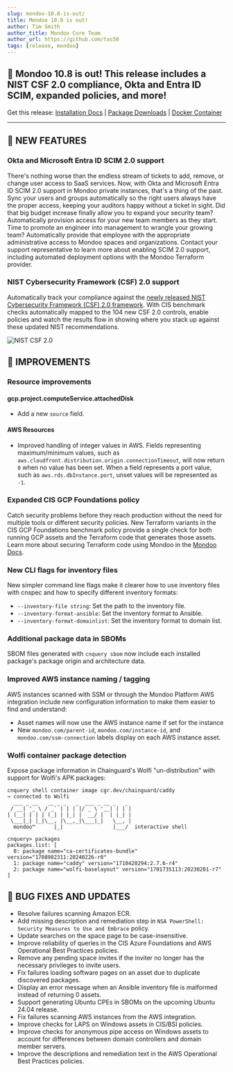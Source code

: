 ```yaml
---
slug: mondoo-10.8-is-out/
title: Mondoo 10.8 is out!
author: Tim Smith
author_title: Mondoo Core Team
author_url: https://github.com/tas50
tags: [release, mondoo]
---
```


## 🥳 Mondoo 10.8 is out! This release includes a NIST CSF 2.0 compliance, Okta and Entra ID SCIM, expanded policies, and more!

Get this release: [Installation Docs](https://mondoo.com/docs/cnspec/) | [Package Downloads](https://releases.mondoo.com/cnspec/) | [Docker Container](https://hub.docker.com/r/mondoo/cnspec)

---

## 🎉 NEW FEATURES

### Okta and Microsoft Entra ID SCIM 2.0 support

There's nothing worse than the endless stream of tickets to add, remove, or change user access to SaaS services. Now, with Okta and Microsoft Entra ID SCIM 2.0 support in Mondoo private instances, that's a thing of the past. Sync your users and groups automatically so the right users always have the proper access, keeping your auditors happy without a ticket in sight. Did that big budget increase finally allow you to expand your security team? Automatically provision access for your new team members as they start. Time to promote an engineer into management to wrangle your growing team? Automatically provide that employee with the appropriate administrative access to Mondoo spaces and organizations. Contact your support representative to learn more about enabling SCIM 2.0 support, including automated deployment options with the Mondoo Terraform provider.

### NIST Cybersecurity Framework (CSF) 2.0 support

Automatically track your compliance against the [newly released NIST Cybersecurity Framework (CSF) 2.0 framework](https://www.nist.gov/news-events/news/2024/02/nist-releases-version-20-landmark-cybersecurity-framework). With CIS benchmark checks automatically mapped to the 104 new CSF 2.0 controls, enable policies and watch the results flow in showing where you stack up against these updated NIST recommendations.

![NIST CSF 2.0](/img/releases/2024-03-19-mondoo-10.8-is-out/nist_csf2.png)

## 🧹 IMPROVEMENTS

### Resource improvements

#### gcp.project.computeService.attachedDisk

- Add a new `source` field.

#### AWS Resources

- Improved handling of integer values in AWS. Fields representing maximum/minimum values, such as `aws.cloudfront.distribution.origin.connectionTimeout`, will now return `0` when no value has been set. When a field represents a port value, such as `aws.rds.dbInstance.port`, unset values will be represented as `-1`.

### Expanded CIS GCP Foundations policy

Catch security problems before they reach production without the need for multiple tools or different security policies. New Terraform variants in the CIS GCP Foundations benchmark policy provide a single check for both running GCP assets and the Terraform code that generates those assets. Learn more about securing Terraform code using Mondoo in the [Mondoo Docs](https://mondoo.com/docs/cnspec/supplychain/terraform/).

### New CLI flags for inventory files

New simpler command line flags make it clearer how to use inventory files with cnspec and how to specify different inventory formats:

- `--inventory-file string`: Set the path to the inventory file.
- `--inventory-format-ansible`: Set the inventory format to Ansible.
- `--inventory-format-domainlist`: Set the inventory format to domain list.

### Additional package data in SBOMs

SBOM files generated with `cnquery sbom` now include each installed package's package origin and architecture data.

### Improved AWS instance naming / tagging

AWS instances scanned with SSM or through the Mondoo Platform AWS integration include new configuration information to make them easier to find and understand:

- Asset names will now use the AWS instance name if set for the instance
- New `mondoo.com/parent-id`, `mondoo.com/instance-id`, and `mondoo.com/ssm-connection` labels display on each AWS instance asset.

### Wolfi container package detection

Expose package information in Chainguard's Wolfi "un-distribution" with support for Wolfi's APK packages:

```shell
cnquery shell container image cgr.dev/chainguard/caddy
→ connected to Wolfi
  ___ _ __   __ _ _   _  ___ _ __ _   _
 / __| '_ \ / _` | | | |/ _ \ '__| | | |
| (__| | | | (_| | |_| |  __/ |  | |_| |
 \___|_| |_|\__, |\__,_|\___|_|   \__, |
  mondoo™      |_|                |___/  interactive shell

cnquery> packages
packages.list: [
  0: package name="ca-certificates-bundle" version="1708982311:20240226-r0"
  1: package name="caddy" version="1710420294:2.7.6-r4"
  2: package name="wolfi-baselayout" version="1701735113:20230201-r7"
]
```

## 🐛 BUG FIXES AND UPDATES

- Resolve failures scanning Amazon ECR.
- Add missing description and remediation step in `NSA PowerShell: Security Measures to Use and Embrace` policy.
- Update searches on the space page to be case-insensitive.
- Improve reliability of queries in the CIS Azure Foundations and AWS Operational Best Practices policies.
- Remove any pending space invites if the inviter no longer has the necessary privileges to invite users.
- Fix failures loading software pages on an asset due to duplicate discovered packages.
- Display an error message when an Ansible inventory file is malformed instead of returning 0 assets.
- Support generating Ubuntu CPEs in SBOMs on the upcoming Ubuntu 24.04 release.
- Fix failures scanning AWS instances from the AWS integration.
- Improve checks for LAPS on Windows assets in CIS/BSI policies.
- Improve checks for anonymous pipe access on Windows assets to account for differences between domain controllers and domain member servers.
- Improve the descriptions and remediation text in the AWS Operational Best Practices policies.
